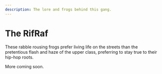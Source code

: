 ```yaml
---
description: The lore and frogs behind this gang.
---
```


# The RifRaf

These rabble rousing frogs prefer living life on the streets than the pretentious flash and haze of the upper class, preferring to stay true to their hip-hop roots.&#x20;

More coming soon.&#x20;
